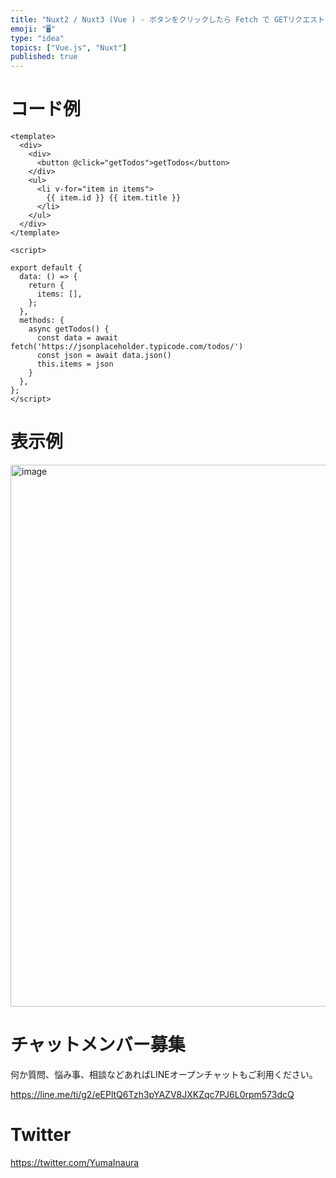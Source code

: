 ```yaml
---
title: "Nuxt2 / Nuxt3 (Vue ) - ボタンをクリックしたら Fetch で GETリクエストする"
emoji: "🖥"
type: "idea"
topics: ["Vue.js", "Nuxt"]
published: true
---
```


# コード例

```vue
<template>
  <div>
    <div>
      <button @click="getTodos">getTodos</button>
    </div>
    <ul>
      <li v-for="item in items">
        {{ item.id }} {{ item.title }}
      </li>
    </ul>
  </div>
</template>

<script>

export default {
  data: () => {
    return {
      items: [],
    };
  },
  methods: {
    async getTodos() {
      const data = await fetch('https://jsonplaceholder.typicode.com/todos/')
      const json = await data.json()
      this.items = json
    }
  },
};
</script>
```

# 表示例

<img width="867" alt="image" src="https://user-images.githubusercontent.com/13635059/211199744-0c4a2d95-4cce-4ece-b000-7fd1fdeef6d6.png">


# チャットメンバー募集


何か質問、悩み事、相談などあればLINEオープンチャットもご利用ください。

https://line.me/ti/g2/eEPltQ6Tzh3pYAZV8JXKZqc7PJ6L0rpm573dcQ


# Twitter

https://twitter.com/YumaInaura

